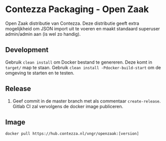 # Contezza Packaging - Open Zaak

Open Zaak distributie van Contezza. Deze distributie geeft extra mogelijkheid om JSON import uit te voeren en maakt standaard superuser admin/admin aan (is wel zo handig).

## Development

Gebruik `clean install` om Docker bestand te genereren. Deze komt in `target/` map te staan. Gebruik `clean install -Pdocker-build-start` om de omgeving te starten en te testen.

## Release

1. Geef commit in de master branch met als commentaar `create-release`. Gitlab CI zal vervolgens de docker image publiceren. 

## Image

```
docker pull https://hub.contezza.nl/vngr/openzaak:[version]
```
